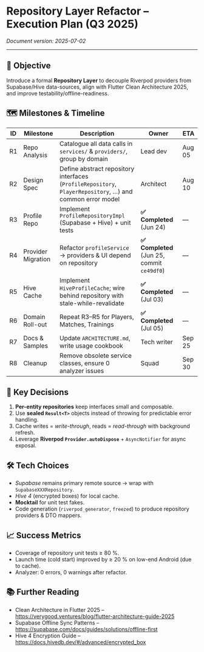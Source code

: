 # Repository Layer Refactor – Execution Plan (Q3 2025)

*Document version: 2025-07-02*

---

## 🎯 Objective
Introduce a formal **Repository Layer** to decouple Riverpod providers from Supabase/Hive data-sources, align with Flutter Clean Architecture 2025, and improve testability/offline-readiness.

## 🗺 Milestones & Timeline
| ID | Milestone | Description | Owner | ETA |
|----|-----------|-------------|-------|-----|
| R1 | Repo Analysis | Catalogue all data calls in `services/` & `providers/`, group by domain | Lead dev | Aug 05 |
| R2 | Design Spec | Define abstract repository interfaces (`ProfileRepository`, `PlayerRepository`, …) and common error model | Architect | Aug 10 |
| R3 | Profile Repo | Implement `ProfileRepositoryImpl` (Supabase + Hive) + unit tests | **✅ Completed** (Jun 24) | — |
| R4 | Provider Migration | Refactor `profileService` → providers & UI depend on repository | **✅ Completed** (Jun 25, commit `ce49df0`) | — |
| R5 | Hive Cache | Implement `HiveProfileCache`; wire behind repository with stale-while-revalidate | **✅ Completed** (Jul 03) | — |
| R6 | Domain Roll-out | Repeat R3–R5 for Players, Matches, Trainings | **✅ Completed** (Jul 05) | — |
| R7 | Docs & Samples | Update `ARCHITECTURE.md`, write usage cookbook | Tech writer | Sep 25 |
| R8 | Cleanup | Remove obsolete service classes, ensure 0 analyzer issues | Squad | Sep 30 |

## 🔑 Key Decisions
1. **Per-entity repositories** keep interfaces small and composable.
2. Use **sealed `Result<T>`** objects instead of throwing for predictable error handling.
3. Cache writes = *write-through*, reads = *read-through* with background refresh.
4. Leverage **Riverpod `Provider.autoDispose`** + `AsyncNotifier` for async exposal.

## 🛠 Tech Choices
* *Supabase* remains primary remote source → wrap with `SupabaseXXXRepository`.
* *Hive 4* (encrypted boxes) for local cache.
* **Mocktail** for unit test fakes.
* Code generation (`riverpod_generator`, `freezed`) to produce repository providers & DTO mappers.

## 📈 Success Metrics
* Coverage of repository unit tests ≥ 80 %.
* Launch time (cold start) improved by ≥ 20 % on low-end Android (due to cache).
* Analyzer: 0 errors, 0 warnings after refactor.

## 📚 Further Reading
* Clean Architecture in Flutter 2025 – https://verygood.ventures/blog/flutter-architecture-guide-2025
* Supabase Offline Sync Patterns – https://supabase.com/docs/guides/solutions/offline-first
* Hive 4 Encryption Guide – https://docs.hivedb.dev/#/advanced/encrypted_box
